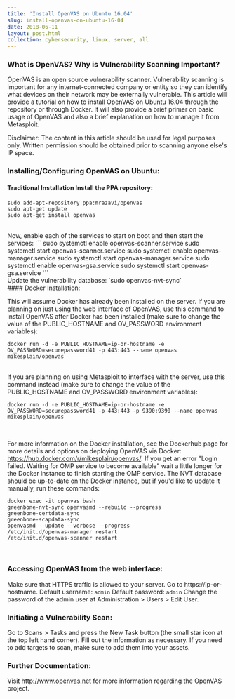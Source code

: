 ```yaml
---
title: 'Install OpenVAS on Ubuntu 16.04'
slug: install-openvas-on-ubuntu-16-04
date: 2018-06-11
layout: post.html
collection: cybersecurity, linux, server, all
---
```


### What is OpenVAS? Why is Vulnerability Scanning Important?
OpenVAS is an open source vulnerability scanner. Vulnerability scanning is important for any internet-connected company or entity so they can identify what devices on their network may be externally vulnerable. This article will provide a tutorial on how to install OpenVAS on Ubuntu 16.04 through the repository or through Docker. It will also provide a brief primer on basic usage of OpenVAS and also a brief explanation on how to manage it from Metasploit.

Disclaimer: The content in this article should be used for legal purposes only. Written permission should be obtained prior to scanning anyone else's IP space.  

### Installing/Configuring OpenVAS on Ubuntu:

#### Traditional Installation Install the PPA repository:
```
sudo add-apt-repository ppa:mrazavi/openvas
sudo apt-get update
sudo apt-get install openvas
```
<br>
Now, enable each of the services to start on boot and then start the services:
```
sudo systemctl enable openvas-scanner.service
sudo systemctl start openvas-scanner.service
sudo systemctl enable openvas-manager.service
sudo systemctl start openvas-manager.service
sudo systemctl enable openvas-gsa.service
sudo systemctl start openvas-gsa.service
```
<br>
Update the vulnerability database:
`sudo openvas-nvt-sync`
<br>
#### Docker Installation:

This will assume Docker has already been installed on the server. If you are planning on just using the web interface of OpenVAS, use this command to install OpenVAS after Docker has been installed (make sure to change the value of the PUBLIC_HOSTNAME and OV_PASSWORD environment variables):

```
docker run -d -e PUBLIC_HOSTNAME=ip-or-hostname -e OV_PASSWORD=securepassword41 -p 443:443 --name openvas mikesplain/openvas
```
<br>
If you are planning on using Metasploit to interface with the server, use this command instead (make sure to change the value of the PUBLIC_HOSTNAME and OV_PASSWORD environment variables):

```
docker run -d -e PUBLIC_HOSTNAME=ip-or-hostname -e OV_PASSWORD=securepassword41 -p 443:443 -p 9390:9390 --name openvas mikesplain/openvas
```
<br>

For more information on the Docker installation, see the Dockerhub page for more details and options on deploying OpenVAS via Docker: https://hub.docker.com/r/mikesplain/openvas/. If you get an error "Login failed. Waiting for OMP service to become available" wait a little longer for the Docker instance to finish starting the OMP service. The NVT database should be up-to-date on the Docker instance, but if you'd like to update it manually, run these commands:

```
docker exec -it openvas bash
greenbone-nvt-sync openvasmd --rebuild --progress
greenbone-certdata-sync
greenbone-scapdata-sync
openvasmd --update --verbose --progress
/etc/init.d/openvas-manager restart
/etc/init.d/openvas-scanner restart
```
<br>


### Accessing OpenVAS from the web interface:
Make sure that HTTPS traffic is allowed to your server. Go to https://ip-or-hostname.
Default username: `admin`
Default password: `admin`
Change the password of the admin user at Administration > Users > Edit User.  

### Initiating a Vulnerability Scan:
Go to Scans > Tasks and press the New Task button (the small star icon at the top left hand corner). Fill out the information as necessary. If you need to add targets to scan, make sure to add them into your assets.  

### Further Documentation:

Visit http://www.openvas.net for more information regarding the OpenVAS project.
